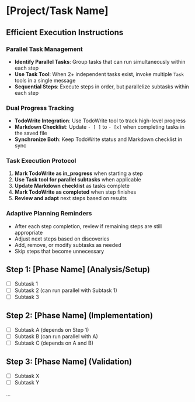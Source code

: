 # [Project/Task Name]

## Efficient Execution Instructions

### Parallel Task Management

- **Identify Parallel Tasks**: Group tasks that can run simultaneously within each step
- **Use Task Tool**: When 2+ independent tasks exist, invoke multiple `Task` tools in a single message
- **Sequential Steps**: Execute steps in order, but parallelize subtasks within each step

### Dual Progress Tracking

- **TodoWrite Integration**: Use TodoWrite tool to track high-level progress
- **Markdown Checklist**: Update `- [ ]` to `- [x]` when completing tasks in the saved file
- **Synchronize Both**: Keep TodoWrite status and Markdown checklist in sync

### Task Execution Protocol

1. **Mark TodoWrite as in_progress** when starting a step
2. **Use Task tool for parallel subtasks** when applicable
3. **Update Markdown checklist** as tasks complete
4. **Mark TodoWrite as completed** when step finishes
5. **Review and adapt** next steps based on results

### Adaptive Planning Reminders

- After each step completion, review if remaining steps are still appropriate
- Adjust next steps based on discoveries
- Add, remove, or modify subtasks as needed
- Skip steps that become unnecessary

## Step 1: [Phase Name] (Analysis/Setup)

- [ ] Subtask 1
- [ ] Subtask 2 (can run parallel with Subtask 1)
- [ ] Subtask 3

## Step 2: [Phase Name] (Implementation)

- [ ] Subtask A (depends on Step 1)
- [ ] Subtask B (can run parallel with A)
- [ ] Subtask C (depends on A and B)

## Step 3: [Phase Name] (Validation)

- [ ] Subtask X
- [ ] Subtask Y

...
